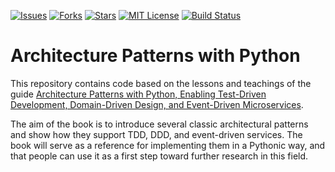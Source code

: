 [![Issues](https://img.shields.io/github/issues/jeantardelli/architecture-patterns-with-python)](https://github.com/jeantardelli/architecture-patterns-with-python/issues)
[![Forks](https://img.shields.io/github/forks/jeantardelli/architecture-patterns-with-python)]()
[![Stars](https://img.shields.io/github/stars/jeantardelli/architecture-patterns-with-python)]()
[![MIT License](https://img.shields.io/github/license/jeantardelli/architecture-patterns-with-python)](LICENSE)
[![Build Status](https://travis-ci.com/jeantardelli/architecture-patterns-with-python.svg?branch=main)](https://travis-ci.com/jeantardelli/architecture-patterns-with-python)

# Architecture Patterns with Python

This repository contains code based on the lessons and teachings of the guide [Architecture Patterns with Python, Enabling Test-Driven Development, Domain-Driven Design, and Event-Driven Microservices](https://github.com/cosmicpython/code/branches/all).

The aim of the book is to introduce several classic architectural patterns and show how they support TDD, DDD, and event-driven services. The book will serve as a reference for implementing them in a Pythonic way, and that people can use it as a first step toward further research in this field.
